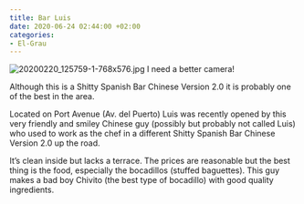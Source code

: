 ```yaml
---
title: Bar Luis
date: 2020-06-24 02:44:00 +02:00
categories:
- El-Grau
---
```


![20200220_125759-1-768x576.jpg](/uploads/20200220_125759-1-768x576.jpg)
I need a better camera!


Although this is a Shitty Spanish Bar Chinese Version 2.0 it is probably one of the best in the area.

Located on Port Avenue (Av. del Puerto) Luis was recently opened by this very friendly and smiley Chinese guy (possibly but probably not called Luis) who used to work as the chef in a different Shitty Spanish Bar Chinese Version 2.0 up the road.

It’s clean inside but lacks a terrace. The prices are reasonable but the best thing is the food, especially the bocadillos (stuffed baguettes). This guy makes a bad boy Chivito (the best type of bocadillo) with good quality ingredients.